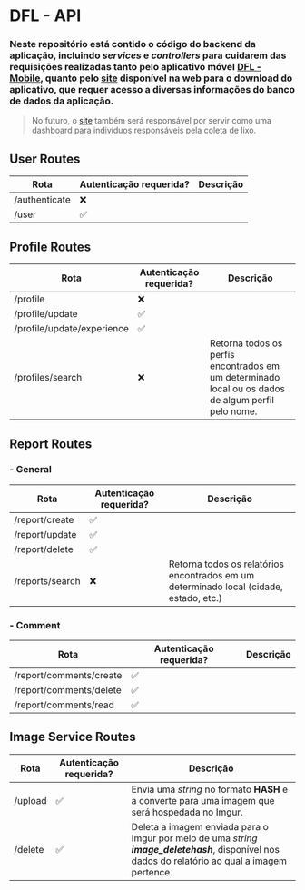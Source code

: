 #  DFL - API
###  Neste repositório está contido o código do backend da aplicação, incluindo *services* e *controllers* para cuidarem das requisições realizadas tanto pelo aplicativo móvel [DFL - Mobile](https://github.com/theduardomaciel/dfl-mobile), quanto pelo [site](https://github.com/theduardomaciel/dfl-web) disponível na web para o download do aplicativo, que requer acesso a diversas informações do banco de dados da aplicação.

> No futuro, o [site](https://github.com/theduardomaciel/dfl-web) também será responsável por servir como uma dashboard para indivíduos responsáveis pela coleta de lixo.

## User Routes
| Rota | Autenticação requerida? | Descrição | 
| ----------- | ----------- |----------- |
| /authenticate | ❌ |  
| /user | ✅|

## Profile Routes
| Rota | Autenticação requerida? | Descrição | 
| ----------- | ----------- |----------- |
| /profile| ❌ |  
| /profile/update | ✅ |
| /profile/update/experience | ✅ |
| /profiles/search | ❌ | Retorna todos os perfis encontrados em um determinado local ou os dados de algum perfil pelo nome.

## Report Routes

### - General
| Rota | Autenticação requerida? | Descrição | 
| ----------- | ----------- |----------- |
| /report/create | ✅ |  
| /report/update | ✅ |
| /report/delete | ✅ |
| /reports/search | ❌ | Retorna todos os relatórios encontrados em um determinado local (cidade, estado, etc.)


### - Comment
| Rota | Autenticação requerida? | Descrição | 
| ----------- | ----------- |----------- |
| /report/comments/create | ✅ |  
| /report/comments/delete | ✅ |
| /report/comments/read| ✅ |

## Image Service Routes
| Rota | Autenticação requerida? | Descrição | 
| ----------- | ----------- |----------- |
| /upload | ✅ |  Envia uma *string* no formato **HASH** e a converte para uma imagem que será hospedada no Imgur.
| /delete | ✅ | Deleta a imagem enviada para o Imgur por meio de uma *string* ***image_deletehash***, disponível nos dados do relatório ao qual a imagem pertence.
